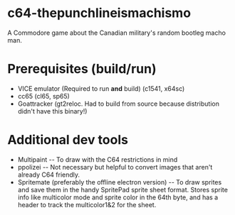 # c64-thepunchlineismachismo

A Commodore game about the Canadian military's random bootleg macho man.

# Prerequisites (build/run)

- VICE emulator (Required to run **and** build) (c1541, x64sc)
- cc65 (cl65, sp65)
- Goattracker (gt2reloc. Had to build from source because distribution didn't have this binary!)

# Additional dev tools
- Multipaint -- To draw with the C64 restrictions in mind
- ppolizei -- Not necessary but helpful to convert images that aren't already C64 friendly.
- Spritemate (preferably the offline electron version) -- To draw sprites and save them in the handy SpritePad sprite sheet format. Stores sprite info like multicolor mode and sprite color in the 64th byte, and has a header to track the multicolor1&2 for the sheet.
